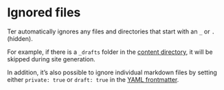# Ignored files

Ter automatically ignores any files and directories that start with an `_` or `.` (hidden).

For example, if there is a `_drafts` folder in the [content directory](content.md), it will be skipped during site generation.

In addition, it’s also possible to ignore individual markdown files by setting either `private: true` or `draft: true` in the [YAML frontmatter](frontmatter.md).